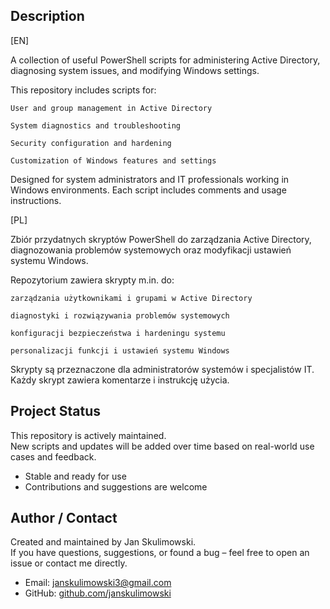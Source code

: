 ## Description

[EN]

A collection of useful PowerShell scripts for administering Active Directory, diagnosing system issues, and modifying Windows settings.

This repository includes scripts for:

    User and group management in Active Directory

    System diagnostics and troubleshooting

    Security configuration and hardening

    Customization of Windows features and settings

Designed for system administrators and IT professionals working in Windows environments.
Each script includes comments and usage instructions.

[PL]

Zbiór przydatnych skryptów PowerShell do zarządzania Active Directory, diagnozowania problemów systemowych oraz modyfikacji ustawień systemu Windows.

Repozytorium zawiera skrypty m.in. do:

    zarządzania użytkownikami i grupami w Active Directory

    diagnostyki i rozwiązywania problemów systemowych

    konfiguracji bezpieczeństwa i hardeningu systemu

    personalizacji funkcji i ustawień systemu Windows

Skrypty są przeznaczone dla administratorów systemów i specjalistów IT.
Każdy skrypt zawiera komentarze i instrukcję użycia.


## Project Status

This repository is actively maintained.  
New scripts and updates will be added over time based on real-world use cases and feedback.

* Stable and ready for use  
* Contributions and suggestions are welcome


## Author / Contact

Created and maintained by Jan Skulimowski.  
If you have questions, suggestions, or found a bug – feel free to open an issue or contact me directly.

* Email: janskulimowski3@gmail.com  
* GitHub: [github.com/janskulimowski](https://github.com/janskulimowski)